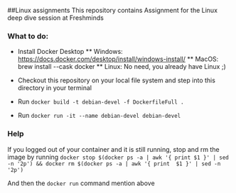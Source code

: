 ##Linux assignments
This repository contains Assignment for the Linux deep dive session at Freshminds

### What to do:
* Install Docker Desktop 
** Windows: https://docs.docker.com/desktop/install/windows-install/
** MacOS: brew install --cask docker
** Linux: No need, you already have Linux ;)

* Checkout this repository on your local file system and step into this directory in your terminal
* Run `docker build -t debian-devel -f DockerfileFull .`
* Run `docker run -it --name debian-devel debian-devel`


### Help
If you logged out of your container and it is still running, stop and rm the image by running
`docker stop $(docker ps -a | awk '{ print $1 }' | sed -n '2p') && docker rm $(docker ps -a | awk '{ print 
$1 }' | sed -n '2p')`

And then the `docker run` command mention above
